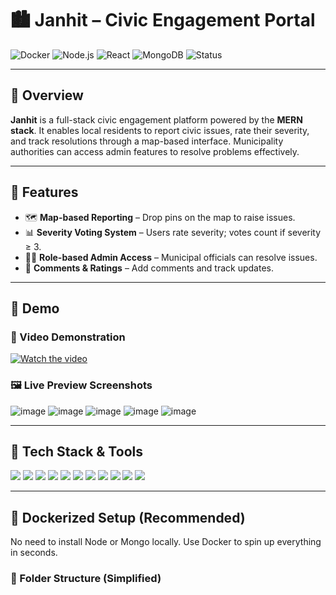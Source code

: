 # 🏙️ Janhit – Civic Engagement Portal

![Docker](https://img.shields.io/badge/Dockerized-Full%20Stack-blue?logo=docker)
![Node.js](https://img.shields.io/badge/Backend-Node.js-green?logo=node.js)
![React](https://img.shields.io/badge/Frontend-React-blue?logo=react)
![MongoDB](https://img.shields.io/badge/Database-MongoDB-brightgreen?logo=mongodb)
![Status](https://img.shields.io/badge/Status-Active-success)

---

## 📖 Overview

**Janhit** is a full-stack civic engagement platform powered by the **MERN stack**. It enables local residents to report civic issues, rate their severity, and track resolutions through a map-based interface. Municipality authorities can access admin features to resolve problems effectively.

---

## 🌟 Features

- 🗺️ **Map-based Reporting** – Drop pins on the map to raise issues.
- 📊 **Severity Voting System** – Users rate severity; votes count if severity ≥ 3.
- 🧑‍💼 **Role-based Admin Access** – Municipal officials can resolve issues.
- 💬 **Comments & Ratings** – Add comments and track updates.

---

## 🚀 Demo

### 🎥 Video Demonstration

[![Watch the video](https://img.youtube.com/vi/VIDEO_ID/maxresdefault.jpg)](https://www.youtube.com/watch?v=VIDEO_ID)

### 🖼️ Live Preview Screenshots

![image](https://github.com/user-attachments/assets/c76bc122-98c4-4adf-9502-d47b2ee9e2b3)
![image](https://github.com/user-attachments/assets/2369af92-03aa-4c2b-9574-96d1a662fdf8)
![image](https://github.com/user-attachments/assets/fa27ddcd-0081-42f3-87b6-d2a924cd4e83)
![image](https://github.com/user-attachments/assets/be75a3d2-7060-40a0-9356-400a89583cdd)
![image](https://github.com/user-attachments/assets/bffd4cd4-d8e3-4efb-a6a4-57fd35022875)

---

## 🧰 Tech Stack & Tools

<p align="left">
  <img src="https://img.shields.io/badge/React-20232A?style=for-the-badge&logo=react&logoColor=61DAFB"/>
  <img src="https://img.shields.io/badge/Vite-646CFF?style=for-the-badge&logo=vite&logoColor=white"/>
  <img src="https://img.shields.io/badge/TypeScript-007ACC?style=for-the-badge&logo=typescript&logoColor=white"/>
  <img src="https://img.shields.io/badge/TailwindCSS-38B2AC?style=for-the-badge&logo=tailwind-css&logoColor=white"/>
  <img src="https://img.shields.io/badge/Leaflet-199900?style=for-the-badge&logo=leaflet&logoColor=white"/>
  <img src="https://img.shields.io/badge/Node.js-339933?style=for-the-badge&logo=nodedotjs&logoColor=white"/>
  <img src="https://img.shields.io/badge/Express.js-000000?style=for-the-badge&logo=express&logoColor=white"/>
  <img src="https://img.shields.io/badge/MongoDB-47A248?style=for-the-badge&logo=mongodb&logoColor=white"/>
  <img src="https://img.shields.io/badge/JWT-000000?style=for-the-badge&logo=jsonwebtokens&logoColor=white"/>
  <img src="https://img.shields.io/badge/REST_API-FF6C37?style=for-the-badge&logo=fastapi&logoColor=white"/>
  <img src="https://img.shields.io/badge/Docker-2496ED?style=for-the-badge&logo=docker&logoColor=white"/>
</p>

---

## 🐳 Dockerized Setup (Recommended)

No need to install Node or Mongo locally. Use Docker to spin up everything in seconds.

### 📁 Folder Structure (Simplified)

